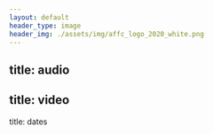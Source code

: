 ```yaml
---
layout: default
header_type: image
header_img: ./assets/img/affc_logo_2020_white.png
---
```

title: audio
---
title: video
---
title: dates